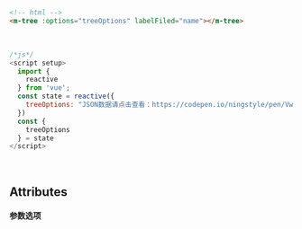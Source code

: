 <br />

```html
<!-- html -->
<m-tree :options="treeOptions" labelFiled="name"></m-tree>
```
<br />

```javascript
/*js*/
<script setup>
  import {
    reactive
  } from 'vue';
  const state = reactive({
    treeOptions: "JSON数据请点击查看：https://codepen.io/ningstyle/pen/Vwyadzp"
  })
  const {
    treeOptions
  } = state
</script>
```
<br />

## Attributes
#### 参数选项
<br/>
